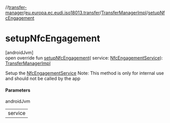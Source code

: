 //[transfer-manager](../../../index.md)/[eu.europa.ec.eudi.iso18013.transfer](../index.md)/[TransferManagerImpl](index.md)/[setupNfcEngagement](setup-nfc-engagement.md)

# setupNfcEngagement

[androidJvm]\
open override fun [setupNfcEngagement](setup-nfc-engagement.md)(
service: [NfcEngagementService](../../eu.europa.ec.eudi.iso18013.transfer.engagement/-nfc-engagement-service/index.md)): [TransferManagerImpl](index.md)

Setup
the [NfcEngagementService](../../eu.europa.ec.eudi.iso18013.transfer.engagement/-nfc-engagement-service/index.md)
Note: This method is only for internal use and should not be called by the app

#### Parameters

androidJvm

|         |
|---------|
| service |
